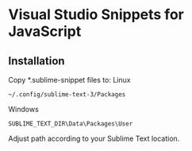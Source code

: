 Visual Studio Snippets for JavaScript
=====================================

Installation
------------

Copy *.sublime-snippet files to:
Linux
```
~/.config/sublime-text-3/Packages
```
Windows
```
SUBLIME_TEXT_DIR\Data\Packages\User
```

Adjust path according to your Sublime Text location.
